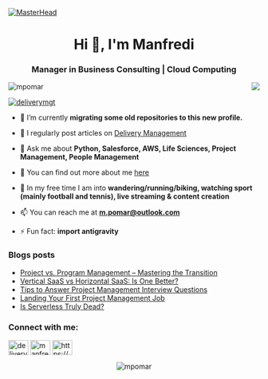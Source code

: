 [![MasterHead](https://images.squarespace-cdn.com/content/v1/5cb42c078dfc8c32928f1683/1576673671501-815N3LYAA34XFVFLWSUP/enterprise-content-management.gif)](https://deliverymgt.com)
<h1 align="center">Hi 👋, I'm Manfredi</h1>
<h3 align="center">Manager in Business Consulting | Cloud Computing</h3>
<img align="right" src="https://user-images.githubusercontent.com/63050133/156676671-d5b2e362-97d4-4404-9447-dd71ddfea82f.gif">

<p align="left"> <img src="https://komarev.com/ghpvc/?username=mpomar&label=Profile%20views&color=0e75b6&style=flat" alt="mpomar" /> </p>

<p align="left"> <a href="https://twitter.com/deliverymgt" target="blank"><img src="https://img.shields.io/twitter/follow/deliverymgt?logo=twitter&style=for-the-badge" alt="deliverymgt" /></a> </p>

- 🔭 I’m currently **migrating some old repositories to this new profile.**

- 📝 I regularly post articles on [Delivery Management](https://deliverymgt.com/blog/)

- 💬 Ask me about **Python, Salesforce, AWS, Life Sciences, Project Management, People Management**

- 🔎 You can find out more about me [here](https://mpomar.github.io/)

- 🌟 In my free time I am into **wandering/running/biking, watching sport (mainly football and tennis), live streaming & content creation**

- 📫 You can reach me at **m.pomar@outlook.com**

- ⚡ Fun fact: **import antigravity**

### Blogs posts
<!-- BLOG-POST-LIST:START -->
- [Project vs. Program Management – Mastering the Transition](https://deliverymgt.com/project-vs-program-management/)
- [Vertical SaaS vs Horizontal SaaS: Is One Better?](https://deliverymgt.com/vertical-saas-horizontal-saas/)
- [Tips to Answer Project Management Interview Questions](https://deliverymgt.com/project-management-interview-questions/)
- [Landing Your First Project Management Job](https://deliverymgt.com/project-management-job/)
- [Is Serverless Truly Dead?](https://deliverymgt.com/is-serverless-dead/)
<!-- BLOG-POST-LIST:END -->

<h3 align="left">Connect with me:</h3>
<p align="left">
<a href="https://twitter.com/deliverymgt" target="blank"><img align="center" src="https://raw.githubusercontent.com/rahuldkjain/github-profile-readme-generator/master/src/images/icons/Social/twitter.svg" alt="deliverymgt" height="30" width="40" /></a>
<a href="https://linkedin.com/in/manfredipomar" target="blank"><img align="center" src="https://raw.githubusercontent.com/rahuldkjain/github-profile-readme-generator/master/src/images/icons/Social/linked-in-alt.svg" alt="manfredipomar" height="30" width="40" /></a>
<a href="https://deliverymgt.com/feed/" target="blank"><img align="center" src="https://raw.githubusercontent.com/rahuldkjain/github-profile-readme-generator/master/src/images/icons/Social/rss.svg" alt="https://deliverymgt.com/feed/" height="30" width="40" /></a>
</p>

<p align="center"><img align="center" src="https://github-readme-stats.vercel.app/api?username=mpomar&show_icons=true&locale=en&theme=tokyonight" alt="mpomar" /></p>
